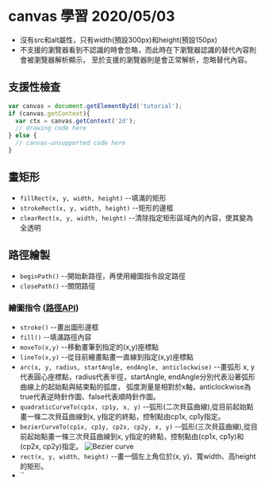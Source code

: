 # canvas 學習  2020/05/03

* 沒有src和alt屬性，只有width(預設300px)和height(預設150px)
* 不支援<canvas>的瀏覽器看到不認識的<canvas>時會忽略<canvas>，而此時在<canvas>下瀏覽器認識的替代內容則會被瀏覽器解析顯示，
 至於支援<canvas>的瀏覽器則是會正常解析<canvas>，忽略替代內容。

## 支援性檢查

```js
var canvas = document.getElementById('tutorial');
if (canvas.getContext){
  var ctx = canvas.getContext('2d');
  // drawing code here
} else {
  // canvas-unsupported code here
}
```

## 畫矩形
* `fillRect(x, y, width, height)` --填滿的矩形
* `strokeRect(x, y, width, height)` --矩形的邊框
* `clearRect(x, y, width, height)` --清除指定矩形區域內的內容，使其變為全透明

## 路徑繪製
 * `beginPath()` --開始新路徑，再使用繪圖指令設定路徑
 * `closePath()` --關閉路徑

 ### 繪圖指令 ([路徑API](https://developer.mozilla.org/en-US/docs/Web/API/Canvas_API/Tutorial/Basic_usage))
  * `stroke()` --畫出圖形邊框
  * `fill()` --填滿路徑內容
  * `moveTo(x,y)` --移動畫筆到指定的(x,y)座標點
  * `lineTo(x,y)` --從目前繪畫點畫一直線到指定(x,y)座標點
  * `arc(x, y, radius, startAngle, endAngle, anticlockwise)` --畫弧形
     x, y代表圓心座標點，radius代表半徑，startAngle, endAngle分別代表沿著弧形曲線上的起始點與結束點的弧度，
     弧度測量是相對於x軸，anticlockwise為true代表逆時針作圖、false代表順時針作圖。
  * `quadraticCurveTo(cp1x, cp1y, x, y)` --弧形(二次貝茲曲線),從目前起始點畫一條二次貝茲曲線到x, y指定的終點，控制點由cp1x, cp1y指定。
  * `bezierCurveTo(cp1x, cp1y, cp2x, cp2y, x, y)` --弧形(三次貝茲曲線),從目前起始點畫一條三次貝茲曲線到x, y指定的終點，控制點由(cp1x, cp1y)和(cp2x, cp2y)指定。
    ![Bezier curve](https://media.prod.mdn.mozit.cloud/attachments/2012/07/09/223/c6ec7dd953e455094b46f514ba24680c/Canvas_curves.png)
  * `rect(x, y, width, height)` --畫一個左上角位於(x, y)、寬width、高height的矩形。
  * ``

